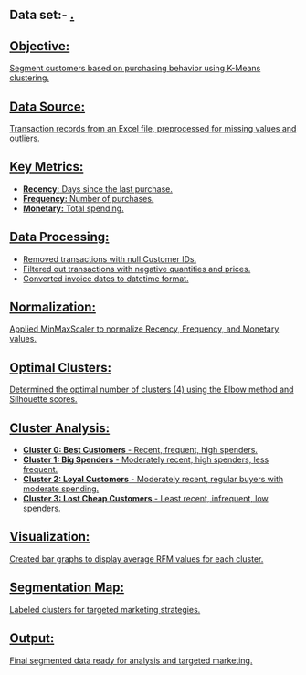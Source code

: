 <h2> Data set:- <a href = "https://docs.google.com/spreadsheets/d/1-31wL1vkNU8-yxfc2ItAX6KE4Re7RuUP/edit?usp=sharing&ouid=107093923581893374366&rtpof=true&sd=true">.</h2>

<h2>Objective:</h2>
<p>Segment customers based on purchasing behavior using K-Means clustering.</p>

<h2>Data Source:</h2>
<p>Transaction records from an Excel file, preprocessed for missing values and outliers.</p>

<h2>Key Metrics:</h2>
<ul>
    <li><strong>Recency:</strong> Days since the last purchase.</li>
    <li><strong>Frequency:</strong> Number of purchases.</li>
    <li><strong>Monetary:</strong> Total spending.</li>
</ul>

<h2>Data Processing:</h2>
<ul>
    <li>Removed transactions with null Customer IDs.</li>
    <li>Filtered out transactions with negative quantities and prices.</li>
    <li>Converted invoice dates to datetime format.</li>
</ul>

<h2>Normalization:</h2>
<p>Applied MinMaxScaler to normalize Recency, Frequency, and Monetary values.</p>

<h2>Optimal Clusters:</h2>
<p>Determined the optimal number of clusters (4) using the Elbow method and Silhouette scores.</p>

<h2>Cluster Analysis:</h2>
<ul>
    <li><strong>Cluster 0: Best Customers</strong> - Recent, frequent, high spenders.</li>
    <li><strong>Cluster 1: Big Spenders</strong> - Moderately recent, high spenders, less frequent.</li>
    <li><strong>Cluster 2: Loyal Customers</strong> - Moderately recent, regular buyers with moderate spending.</li>
    <li><strong>Cluster 3: Lost Cheap Customers</strong> - Least recent, infrequent, low spenders.</li>
</ul>

<h2>Visualization:</h2>
<p>Created bar graphs to display average RFM values for each cluster.</p>

<h2>Segmentation Map:</h2>
<p>Labeled clusters for targeted marketing strategies.</p>

<h2>Output:</h2>
<p>Final segmented data ready for analysis and targeted marketing.</p>





